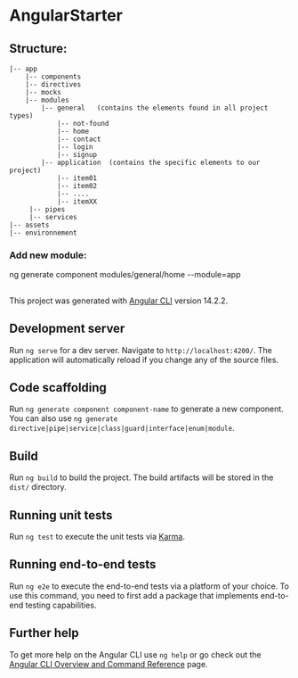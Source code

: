 # AngularStarter

## Structure:

```
|-- app
    |-- components
    |-- directives
    |-- mocks
    |-- modules
        |-- general   (contains the elements found in all project types)
            |-- not-found
            |-- home
            |-- contact
            |-- login
            |-- signup
        |-- application  (contains the specific elements to our project)
            |-- item01
            |-- item02
            |-- ....
            |-- itemXX
     |-- pipes
     |-- services
|-- assets
|-- environnement
```

### Add new module:
ng generate component modules/general/home --module=app 




##

This project was generated with [Angular CLI](https://github.com/angular/angular-cli) version 14.2.2.

## Development server

Run `ng serve` for a dev server. Navigate to `http://localhost:4200/`. The application will automatically reload if you change any of the source files.

## Code scaffolding

Run `ng generate component component-name` to generate a new component. You can also use `ng generate directive|pipe|service|class|guard|interface|enum|module`.

## Build

Run `ng build` to build the project. The build artifacts will be stored in the `dist/` directory.

## Running unit tests

Run `ng test` to execute the unit tests via [Karma](https://karma-runner.github.io).

## Running end-to-end tests

Run `ng e2e` to execute the end-to-end tests via a platform of your choice. To use this command, you need to first add a package that implements end-to-end testing capabilities.

## Further help

To get more help on the Angular CLI use `ng help` or go check out the [Angular CLI Overview and Command Reference](https://angular.io/cli) page.
